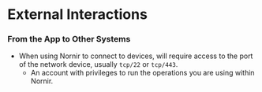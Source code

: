# External Interactions

### From the App to Other Systems

- When using Nornir to connect to devices, will require access to the port of the network device, usually `tcp/22` or `tcp/443`.
    - An account with privileges to run the operations you are using within Nornir.

